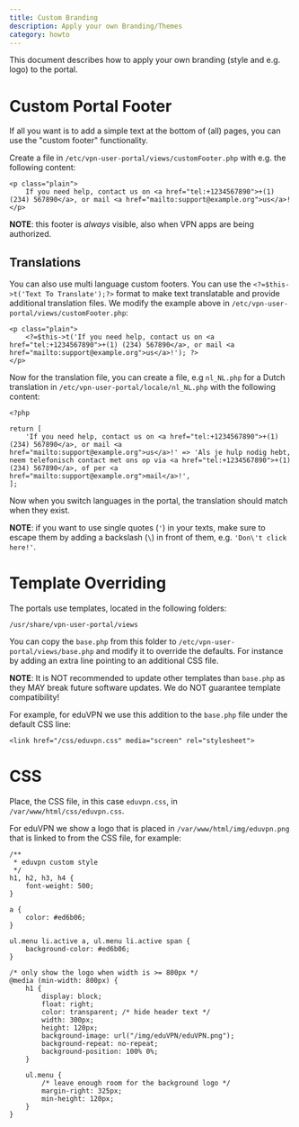 ```yaml
---
title: Custom Branding
description: Apply your own Branding/Themes
category: howto
---
```


This document describes how to apply your own branding (style and e.g. logo) to
the portal.

# Custom Portal Footer

If all you want is to add a simple text at the bottom of (all) pages, you can
use the "custom footer" functionality.

Create a file in `/etc/vpn-user-portal/views/customFooter.php` with e.g. the 
following content:

    <p class="plain">
        If you need help, contact us on <a href="tel:+1234567890">+(1) (234) 567890</a>, or mail <a href="mailto:support@example.org">us</a>!
    </p>

**NOTE**: this footer is *always* visible, also when VPN apps are being 
authorized.

## Translations

You can also use multi language custom footers. You can use the 
`<?=$this->t('Text To Translate');?>` format to make text translatable and 
provide additional translation files. We modify the example above in 
`/etc/vpn-user-portal/views/customFooter.php`:

    <p class="plain">
        <?=$this->t('If you need help, contact us on <a href="tel:+1234567890">+(1) (234) 567890</a>, or mail <a href="mailto:support@example.org">us</a>!'); ?>
    </p>

Now for the translation file, you can create a file, e.g `nl_NL.php` for a 
Dutch translation in `/etc/vpn-user-portal/locale/nl_NL.php` with the following
content:

    <?php

    return [
        'If you need help, contact us on <a href="tel:+1234567890">+(1) (234) 567890</a>, or mail <a href="mailto:support@example.org">us</a>!' => 'Als je hulp nodig hebt, neem telefonisch contact met ons op via <a href="tel:+1234567890">+(1) (234) 567890</a>, of per <a href="mailto:support@example.org">mail</a>!',
    ];

Now when you switch languages in the portal, the translation should match when
they exist.
 
**NOTE**: if you want to use single quotes (`'`) in your texts, make sure to
escape them by adding a backslash (`\`) in front of them, e.g. 
`'Don\'t click here!'`.

# Template Overriding

The portals use templates, located in the following folders:

    /usr/share/vpn-user-portal/views

You can copy the `base.php` from this folder to 
`/etc/vpn-user-portal/views/base.php` and modify it to override the defaults. 
For instance by adding an extra line pointing to an additional CSS file.

**NOTE**: It is NOT recommended to update other templates than `base.php` as 
they MAY break future software updates. We do NOT guarantee template 
compatibility!

For example, for eduVPN we use this addition to the `base.php` file under the
default CSS line:

    <link href="/css/eduvpn.css" media="screen" rel="stylesheet">

# CSS

Place, the CSS file, in this case `eduvpn.css`, in 
`/var/www/html/css/eduvpn.css`.

For eduVPN we show a logo that is placed in 
`/var/www/html/img/eduvpn.png` that is linked to from the CSS file, 
for example:

    /** 
     * eduvpn custom style
     */
    h1, h2, h3, h4 {
        font-weight: 500;
    }

    a {
        color: #ed6b06;
    }

    ul.menu li.active a, ul.menu li.active span {
        background-color: #ed6b06;
    }

    /* only show the logo when width is >= 800px */
    @media (min-width: 800px) {
        h1 {
            display: block;
            float: right;
            color: transparent; /* hide header text */
            width: 300px;
            height: 120px;
            background-image: url("/img/eduVPN/eduVPN.png");
            background-repeat: no-repeat;
            background-position: 100% 0%;
        }

        ul.menu {
            /* leave enough room for the background logo */
            margin-right: 325px;
            min-height: 120px;
        }
    }

